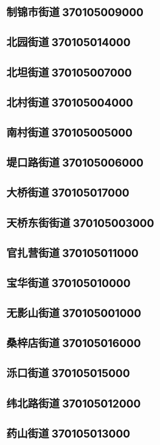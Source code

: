 # 制锦市街道 370105009000
# 北园街道 370105014000
# 北坦街道 370105007000
# 北村街道 370105004000
# 南村街道 370105005000
# 堤口路街道 370105006000
# 大桥街道 370105017000
# 天桥东街街道 370105003000
# 官扎营街道 370105011000
# 宝华街道 370105010000
# 无影山街道 370105001000
# 桑梓店街道 370105016000
# 泺口街道 370105015000
# 纬北路街道 370105012000
# 药山街道 370105013000
